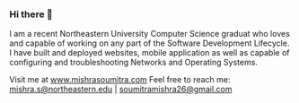 ### Hi there 👋
I am a recent Northeastern University Computer Science graduat who loves and capable of working on any part of the Software Development Lifecycle.
I have built and deployed websites, mobile application as well as capable of configuring and troubleshooting Networks and Operating Systems.

Visit me at www.mishrasoumitra.com
Feel free to reach me: mishra.s@northeastern.edu | soumitramishra26@gmail.com
<!--
**soumitramishra/soumitramishra** is a ✨ _special_ ✨repository because its `README.md` (this file) appears on your GitHub profile.

Here are some ideas to get you started:

- 🔭 I’m currently working on ...
- 🌱 I’m currently learning ...
- 👯 I’m looking to collaborate on ...
- 🤔 I’m looking for help with ...
- 💬 Ask me about ...
- 📫 How to reach me: ...
- 😄 Pronouns: ...
- ⚡ Fun fact: ...
-->
